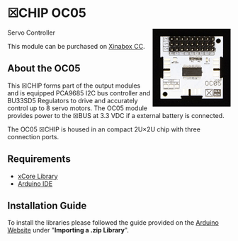 # ☒CHIP OC05
<img src="extras/OC05 V0.5.0.JPG" width="35%" height="auto" align="right">
Servo Controller

This module can be purchased on [Xinabox CC](https://xinabox.cc/products/OC05/).

## About the OC05
This ☒CHIP forms part of the output modules and is equipped PCA9685 I2C bus controller and BU33SD5 Regulators to drive and accurately control up to 8 servo motors. The OC05 module provides power to the ☒BUS at 3.3 VDC if a external battery is connected.

The OC05 ☒CHIP is housed in an compact 2U×2U chip with three connection ports.

## Requirements
  - [xCore Library](https://github.com/xinabox/xCore)
  - [Arduino IDE](https://www.arduino.cc/en/main/software)

## Installation Guide
To install the libraries please followed the guide provided on the [Arduino Website](https://www.arduino.cc/en/Guide/Libraries) under "**Importing a .zip Library**".


